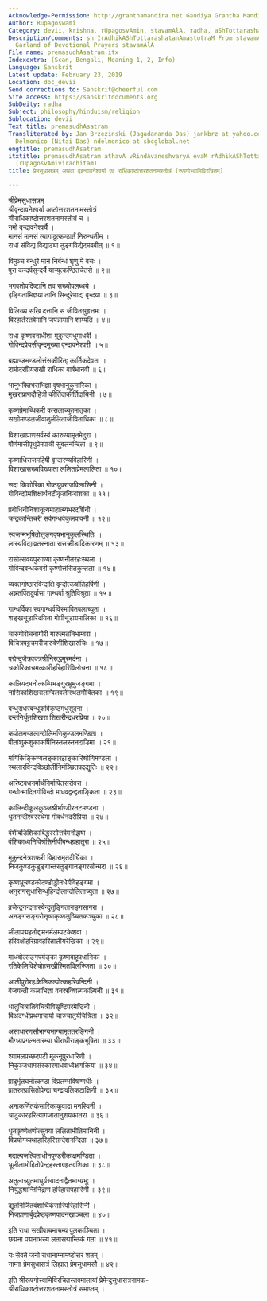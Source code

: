 ```yaml
---
Acknowledge-Permission: http://granthamandira.net Gaudiya Grantha Mandira
Author: Rupagoswami
Category: devii, krishna, rUpagosvAmin, stavamAlA, radha, aShTottarashatanAma, devI
Description/comments: shrIrAdhikAShTottarashatanAmastotraM From stavamAlA (rUpagosvAmivirachitA)
  Garland of Devotional Prayers stavamAlA
File name: premasudhAsatram.itx
Indexextra: (Scan, Bengali, Meaning 1, 2, Info)
Language: Sanskrit
Latest update: February 23, 2019
Location: doc_devii
Send corrections to: Sanskrit@cheerful.com
Site access: https://sanskritdocuments.org
SubDeity: radha
Subject: philosophy/hinduism/religion
Sublocation: devii
Text title: premasudhAsatram
Transliterated by: Jan Brzezinski (Jagadananda Das) jankbrz at yahoo.com and Neal
  Delmonico (Nitai Das) ndelmonico at sbcglobal.net
engtitle: premasudhAsatram
itxtitle: premasudhAsatram athavA vRindAvaneshvaryA evaM rAdhikAShTottarashatanAmastotraM
  (rUpagosvAmivirachitam)
title: प्रेमसुधासत्रम् अथवा वृइन्दावनेश्वर्या एवं राधिकाष्टोत्तरशतनामस्तोत्रं (रूपगोस्वामिविरचितम्)

---
```

  
 श्रीप्रेमसुधासत्रम्   
श्रीवृन्दावनेश्वर्या अष्टोत्तरशतनामस्तोत्रं  
श्रीराधिकाष्टोत्तरशतनामस्तोत्रं च ।  
नमो वृन्दावनेश्वर्यै ।  
मानसं मानसं त्यागादुत्कण्ठार्तं निरुन्धतीम् ।  
राधां संविद्य विद्याढ्या तुङ्गविद्येदमब्रवीत् ॥ १॥  
  
विमुञ्च बन्धुरे मानं निर्बन्धं शृणु मे वचः ।  
पुरा कन्दर्पसुन्दर्यै यान्युत्कण्ठितचेतसे ॥ २॥  
  
भगवतोपदिष्टानि तव सख्योपलब्धये ।  
इङ्गिताभिज्ञया तानि सिन्दूरेणाद्य वृन्दया ॥ ३॥  
  
विलिख्य सखि दत्तानि स जीवितसुहृत्तमः ।  
विरहार्तस्तवेमानि जपन्नामानि शाम्यति ॥ ४॥  
  
राधा कृष्णवनाधीशा मुकुन्दमधुमाधवी ।  
गोविन्दप्रेयसीवृन्दमुख्या वृन्दावनेश्वरी ॥ ५॥  
  
ब्रह्माण्डमण्डलोत्तंसकीरित्ः कार्तिकदेवता ।  
दामोदरप्रियसखी राधिका वार्षभानवी ॥ ६॥  
  
भानुभक्तिभराभिज्ञा वृषभानुकुमारिका ।  
मुखराप्राणदौहित्री कीर्तिदाकीर्तिदायिनी ॥ ७॥  
  
कृष्णप्रेमाब्धिकरी वत्सलाच्युतमातृका ।  
सखीमण्डलजीवातुर्ललिताजीविताधिका ॥ ८॥  
  
विशाखाप्राणसर्वस्वं कारुण्यामृतमेदुरा ।  
पौर्णमासीपृथुप्रेमपात्री सुबलनन्दिता ॥ ९॥  
  
कृष्णाधिराजमहिषी वृन्दारण्यविहारिणी ।  
विशाखासख्यविख्याता ललिताप्रेमलालिता ॥ १०॥  
  
सदा किशोरिका गोष्ठयुवराजविलासिनी ।  
गोविन्दप्रेमशिक्षार्थनटीकृतनिजांशका ॥ ११॥  
  
प्रबोधिनीनिशानृत्यमाहात्म्यभरदर्शिनी ।  
चन्द्रकान्तिचरी सर्वगन्धर्वकुलपावनी ॥ १२॥  
  
स्वजन्मभूषितोत्तुङ्गवृषभानुकुलस्थितिः ।  
लास्यविद्याव्रतस्नाता रासक्रीडादिकारणम् ॥ १३॥  
  
रासोत्सवयपुरगण्या कृष्णनीतरहःस्थला ।  
गोविन्दबन्धकवरी कृष्णोत्तंसितकुन्तला ॥ १४॥  
  
व्यक्तगोष्ठारविन्दाक्षि वृन्दोत्कर्षातिहर्षिणी ।  
अन्नतर्पितदुर्वासा गान्धर्वा श्रुतिविश्रुता ॥ १५॥  
  
गान्धर्विका स्वगान्धर्वविस्मापितबलाच्युता ।  
शङ्खचूडारिदयिता गोपीचूडाग्रमालिका ॥ १६॥  
  
चारुगोरोचनागौरी गारुत्मतनिभाम्बरा ।  
विचित्रपट्टचमरीचारुवेणीशिखारुचिः ॥ १७॥  
  
पद्मेन्दुजैत्रवक्त्रश्रीनिरुद्धमुरमर्दना ।  
चकोरिकाचमत्कारीहरिहारिविलोचना ॥ १८॥  
  
कालियदमनोत्कम्पिभङ्गुरभ्रूभुजङ्गमा ।  
नासिकाशिखरालम्बिलवलीस्थलमौक्तिका ॥ १९॥  
  
बन्धुराधरबन्धूकविकृष्टमधुसूदना ।  
दन्तनिर्धूतशिखरा शिखरीन्द्रधरप्रिया ॥ २०॥  
  
कपोलमण्डलान्दोलिमणिकुण्डलमण्डिता ।  
पीतांशुकशुकाकर्षिनिस्तलस्तनदाडिमा ॥ २१॥  
  
मणिकिङ्किण्यलङ्कारझङ्कारिश्रोणिमण्डला ।  
स्थलारविन्दविञ्छोलीनिर्मञ्छितपदद्युतिः ॥ २२॥  
  
अरिष्टवधनर्मार्थनिर्मापितसरोवरा ।  
गन्धोन्मादितगोविन्दो माधवद्वन्द्वताङ्किता ॥ २३॥  
  
कालिन्दीकूलकुञ्जश्रीर्भाण्डीरतटमण्डना ।  
धृतनन्दीश्वरस्थेमा गोवर्धनदरीप्रिया ॥ २४॥  
  
वंशीबडिशिकाबिद्धरसोत्तर्षमनोझषा ।  
वंशिकाध्वनिविश्रंसिनीवीबन्धग्रहातुरा ॥ २५॥  
  
मुकुन्दनेत्रशफरी विहारामृतदीर्घिका ।  
निजकुण्डकुडुङ्गान्तस्तुङ्गानङ्गरसोन्मदा ॥ २६॥  
  
कृष्णभ्रूचण्डकोदण्डोड्डीनधैर्यविहङ्गमा ।  
अनुरागसुधासिन्धुहिन्दोलान्दोलिताच्युता ॥ २७॥  
  
व्रजेन्द्रनन्दनास्येन्दुतुङ्गितानङ्गसागरा ।  
अनङ्गसङ्गरोत्तृष्णकृष्णलुञ्चितकञ्चुका ॥ २८॥  
  
लीलापद्महतोद्दामनर्मलम्पटकेशवा ।  
हरिवक्षोहरिग्रावहरितालीयरेखिका ॥ २९॥  
  
माधवोत्सङ्गपर्यङ्का कृष्णबाहूपधानिका ।  
रतिकेलिविशेषोहसखीस्मितविलज्जिता ॥ ३०॥  
  
आलीपुरोरहःकेलिजल्पोत्कहरिवन्दिनी ।  
वैजयन्ती कलाभिज्ञा वनस्रक्शिल्पकल्पिनी ॥ ३१॥  
  
धातुचित्रातिवैचित्रीविसृष्टिपरमेष्ठिनी ।  
विअदग्धीप्रथमाचार्या चारुचातुर्यचित्रिता ॥ ३२॥  
  
असाधारणसौभाग्यभाग्यामृततरङ्गिनी ।  
मौग्ध्यप्रगल्भतारम्या धीराधीराङ्कभूषिता ॥ ३३॥  
  
श्यामलप्रच्छदपटी मूकनूपुरधारिणी ।  
निकुञ्जधामसंस्कारमाधवाध्वेक्षणक्रिया ॥ ३४॥  
  
प्रादुर्भूतघनोत्कण्ठा विप्रलम्भविषण्णधीः ।  
प्रातरुत्प्रासितोपेन्द्रा चन्द्रावलिकटाक्षिणी ॥ ३५॥  
  
अनाकर्णितकंसारिकाकूवादा मनस्विनी ।  
चाटुकारहरित्यागजातानुशयकातरा ॥ ३६॥  
  
धृतकृष्णेक्षणोत्सुक्या ललिताभीतिमानिनी ।  
विप्रयोगव्यथाहारिहरिसन्देशनन्दिता ॥ ३७॥  
  
मदाल्पजल्पिताधीनपुण्डरीकाक्षमण्डिता ।  
भ्रूलीलामोहितोपेन्द्रहस्ताग्रहृतवंशिका ॥ ३८॥  
  
अतुलाच्युतमाधुर्यस्वादनाद्वैतभाग्यभूः ।  
नियुद्धश्रान्तिनिद्राण हरिहारापहारिणी ॥ ३९॥  
  
द्यूतनिर्जितवंशार्थिकंसारिपरिहासिनी ।  
निजप्राणार्बुदप्रेष्ठकृष्णपादनखाञ्चला ॥ ४०॥  
  
 इति राधा सखीवाचमाचम्य पुलकाञ्चिता ।  
छद्मना पद्मनाभस्य लतासद्मान्तिकं गता ॥ ४१॥  
  
यः सेवते जनो राधानाम्नामष्टोत्तरं शतम् ।  
नाम्ना प्रेमसुधासत्रं लिह्यात् प्रेमसुधामसौ ॥ ४२॥  
  
इति श्रीरूपगोस्वामिविरचितस्तवमालायां प्रेमेन्दुसुधासत्रनामक-  
श्रीराधिकाष्टोत्तरशतनामस्तोत्रं समाप्तम् ।  
  
  
  
